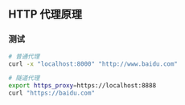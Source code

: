 ## HTTP 代理原理    

### 测试  
```bash  
# 普通代理  
curl -x "localhost:8000" "http://www.baidu.com"  

# 隧道代理  
export https_proxy=https://localhost:8888  
curl "https://baidu.com"  
``` 
